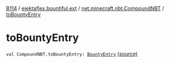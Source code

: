 [B114](../../index.md) / [ejektaflex.bountiful.ext](../index.md) / [net.minecraft.nbt.CompoundNBT](index.md) / [toBountyEntry](./to-bounty-entry.md)

# toBountyEntry

`val CompoundNBT.toBountyEntry: `[`BountyEntry`](../../ejektaflex.bountiful.data.bounty/-bounty-entry/index.md) [(source)](https://github.com/ejektaflex/Bountiful/tree/develop/src/main/kotlin/ejektaflex/bountiful/ext/ExtNBT.kt#L52)